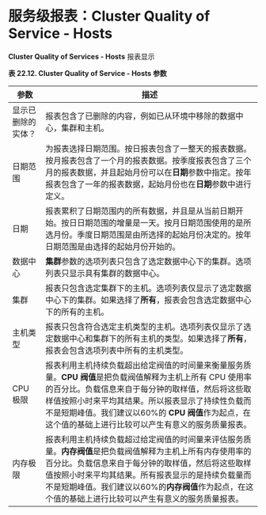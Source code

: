 # 服务级报表：Cluster Quality of Service - Hosts

**Cluster Quality of Services - Hosts** 报表显示

**表 22.12. Cluster Quality of Service - Hosts 参数**

| 参数 | 描述 |
| -- | -- |
| 显示已删除的实体？ | 报表包含了已删除的内容，例如已从环境中移除的数据中心，集群和主机。 |
| 日期范围 | 为报表选择日期范围。按日报表包含了一整天的报表数据。按月报表包含了一个月的报表数据。按季度报表包含了三个月的报表数据，并且起始月份可以在**日期**参数中指定。按年报表包含了一年的报表数据，起始月份也在**日期**参数中进行定义。 |
| 日期 | 报表累积了日期范围内的所有数据，并且是从当前日期开始。按日日期范围的增量是一天。按月日期范围使用的是所选月份。季度日期范围是由所选择的起始月份决定的。按年日期范围是由选择的起始月份开始的。 |
| 数据中心 | **集群**参数的选项列表只包含了选定数据中心下的集群。选项列表只显示具有集群的数据中心。 |
| 集群 | 报表只包含选定集群下的主机。选项列表仅显示了选定数据中心下的集群。如果选择了**所有**，报表会包含选定数据中心下的所有的主机。 |
| 主机类型 | 报表只包含符合选定主机类型的主机。选项列表仅显示了选定数据中心和集群下的所有主机的类型。如果选择了**所有**，报表会包含选项列表中所有的主机类型。 |
| CPU 极限 | 报表利用主机持续负载超出给定阀值的时间量来衡量服务质量。**CPU 阀值**是把负载阀值解释为主机上所有 CPU 使用率的百分比。负载信息来自于每分钟的取样值，然后将这些取样值按照小时来平均其结果。所以报表显示了持续性负载而不是短期峰值。我们建议以60%的 **CPU 阀值**作为起点，在这个值的基础上进行比较可以产生有意义的服务质量报表。 |
| 内存极限 | 报表利用主机持续负载超过给定阀值的时间量来评估服务质量。**内存阀值**是把负载阀值解释为主机上所有内存使用率的百分比。负载信息来自于每分钟的取样值，然后将这些取样值按照小时来平均其结果。所有报表显示的是持续负载量而不是短期峰值。我们建议以60%的**内存阀值**作为起点，在这个值的基础上进行比较可以产生有意义的服务质量报表。 |

